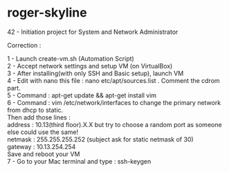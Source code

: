 # roger-skyline
42 - Initiation project for System and Network Administrator


Correction :

1 - Launch create-vm.sh (Automation Script) <br>
2 - Accept network settings and setup VM (on VirtualBox)<br>
3 - After installing(with only SSH and Basic setup), launch VM <br>
4 - Edit with nano this file : nano etc/apt/sources.list . Comment the cdrom part.<br>
5 - Command : apt-get update && apt-get install vim <br>
6 - Command : vim /etc/network/interfaces to change the primary network from dhcp to static.<br>
Then add those lines :<br>
    address : 10.13(third floor).X.X but try to choose a random port as someone else could use the same!<br>
    netmask : 255.255.255.252 (subject ask for static netmask of 30)<br>
    gateway : 10.13.254.254<br>
Save and reboot your VM<br>
7 - Go to your Mac terminal and type : ssh-keygen<br>
